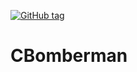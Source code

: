 [![GitHub tag](https://img.shields.io/github/tag/KrKK/CBomberman.svg)](https://github.com/KrKK/CBomberman/releases)

# CBomberman
